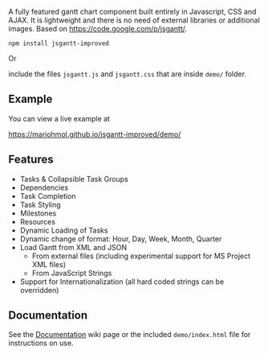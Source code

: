 A fully featured gantt chart component built entirely in Javascript, CSS and AJAX. It is lightweight and there is no need of external libraries or additional images. Based on https://code.google.com/p/jsgantt/.

`npm install jsgantt-improved`


Or 

include the files `jsgantt.js` and `jsgantt.css` that are inside `demo/` folder.


## Example

You can view a live example at 

https://mariohmol.github.io/jsgantt-improved/demo/

## Features

  * Tasks & Collapsible Task Groups
  * Dependencies
  * Task Completion
  * Task Styling
  * Milestones
  * Resources
  * Dynamic Loading of Tasks
  * Dynamic change of format: Hour, Day, Week, Month, Quarter
  * Load Gantt from XML and JSON
    * From external files (including experimental support for MS Project XML files)
    * From JavaScript Strings
  * Support for Internationalization (all hard coded strings can be overridden)

## Documentation

See the [Documentation](./Documentation.md) wiki page or the included ``demo/index.html`` file for instructions on use.
